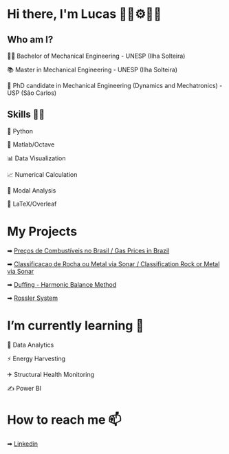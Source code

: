 # Hi there, I'm Lucas 👋🔧⚙👨‍💻


## Who am I?

👨‍🎓 Bachelor of Mechanical Engineering - UNESP (Ilha Solteira)

📚 Master in Mechanical Engineering - UNESP (Ilha Solteira)

🤖 PhD candidate in Mechanical Engineering (Dynamics and Mechatronics) - USP (São Carlos)


## Skills 👨‍💻

🐍 Python

📝 Matlab/Octave

📊 Data Visualization

📈 Numerical Calculation

🔨 Modal Analysis

🍃 LaTeX/Overleaf

# My Projects

➡ [Preços de Combustíveis no Brasil / Gas Prices in Brazil](https://github.com/lucaszanov/Precos-de-Combustiveis-no-Brasil-Gas-Prices-in-Brazil)

➡ [Classificacao de Rocha ou Metal via Sonar / Classification Rock or Metal via Sonar](https://github.com/lucaszanov/Classificacao-de-Rocha-ou-Metal-via-Sonar-Classification--Rock-or-Metal--via-Sonar)

➡ [Duffing - Harmonic Balance Method](https://github.com/lucaszanov/Duffing-Harmonic-Balance-Method)

➡ [Rossler System](https://github.com/lucaszanov/Rossler-system)


# I’m currently learning 🌱

🎲 Data Analytics

⚡ Energy Harvesting

✈ Structural Health Monitoring

✍ Power BI


# How to reach me 📫 

➡ [Linkedin](https://www.linkedin.com/in/lucas-zanovello-tahara-628a31102/)



